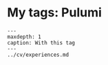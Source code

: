 # My tags: Pulumi

```{toctree}
---
maxdepth: 1
caption: With this tag
---
../cv/experiences.md
```
